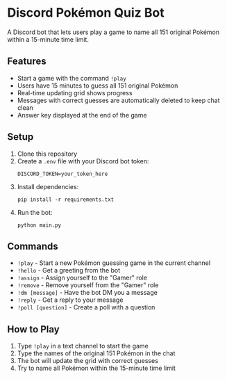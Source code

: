 # Discord Pokémon Quiz Bot

A Discord bot that lets users play a game to name all 151 original Pokémon within a 15-minute time limit.

## Features

- Start a game with the command `!play`
- Users have 15 minutes to guess all 151 original Pokémon
- Real-time updating grid shows progress
- Messages with correct guesses are automatically deleted to keep chat clean
- Answer key displayed at the end of the game

## Setup

1. Clone this repository
2. Create a `.env` file with your Discord bot token:
   ```
   DISCORD_TOKEN=your_token_here
   ```
3. Install dependencies:
   ```
   pip install -r requirements.txt
   ```
4. Run the bot:
   ```
   python main.py
   ```

## Commands

- `!play` - Start a new Pokémon guessing game in the current channel
- `!hello` - Get a greeting from the bot
- `!assign` - Assign yourself to the "Gamer" role
- `!remove` - Remove yourself from the "Gamer" role
- `!dm [message]` - Have the bot DM you a message
- `!reply` - Get a reply to your message
- `!poll [question]` - Create a poll with a question

## How to Play

1. Type `!play` in a text channel to start the game
2. Type the names of the original 151 Pokémon in the chat
3. The bot will update the grid with correct guesses
4. Try to name all Pokémon within the 15-minute time limit